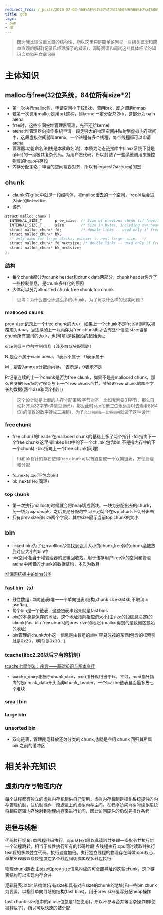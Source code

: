 ```yaml
---
redirect_from: /_posts/2018-07-03-%E8%AF%91%E7%A0%81%E6%98%BE%E7%A4%BA%E7%94%B5%E8%B7%AF/
title: gdb
tags: 
- pwn
- 堆
---
```



>因为我比较注重文章的结构性，所以这里只是简单的列举一些相关概念和简单直观的解释(记录已经理解了的知识)，源码阅读和调试这些具体细节的知识会单独开文章记录  

# 主体知识
## malloc与free(32位系统，64位所有size*2)
- 第一次执行malloc时，申请空间小于128kb，调用brk，反之调用mmap
- 若第一次调用malloc是用brk这种，则kernel一定分配132kb，这部分为main arena
- free时，这些空间被堆管理器管理，先不还给kernel
- arena:堆管理器向操作系统申请一段足够大的物理空间并映射到虚拟内存空间中，这段虚拟空间就叫arena，一个进程有多个线程，每个线程都可以申请arena
- 管理器:功能命名法(栈是本质命名法)，本质为动态链接库中(linux系统下就是glibc)的一段极其复杂代码。为用户态代码，所以封装了一些系统调用来操控物理的heap内存段
- 内存分配策略：申请的空间需要对齐，所以有request2size(req)的宏
## chunk
- chunk:在glibc中就是一段结构体，被malloc出去的一个空间，free掉后会进入bin的linked list
- 源码
```c
struct malloc_chunk {
  INTERNAL_SIZE_T      prev_size;  /* Size of previous chunk (if free).  */
  INTERNAL_SIZE_T      size;       /* Size in bytes, including overhead. */
  struct malloc_chunk* fd;         /* double links -- used only if free. */
  struct malloc_chunk* bk;
  /* Only used for large blocks: pointer to next larger size.  */
  struct malloc_chunk* fd_nextsize; /* double links -- used only if free. */
  struct malloc_chunk* bk_nextsize;
};
```
### 结构
- 每个chunk都分为chunk header和chunk data两部分，chunk header包含了一些控制信息，是chunk多样化的原因
- 大体可以分为allocated chunk,free chunk,top chunk  

>思考：为什么要设计这么多的chunk，为了解决什么样的现实问题？

### malloced chunk
prev size:记录上一个free chunk的大小，如果上一个chunk不是free掉则可以被覆用为data，当连续的上一块内存为free chunk时才会有这个信息
size:当前chunk所有空间的大小，也(可能)是数据段的起始地址    

size段低三位的控制信息（涉及内存分配策略）  

N:是否不属于main arena，1表示不属于，0表示属于  

M：是否为mmap分配的内存，1表示是，0表示不是 

P:记录连续的上一个chunk是否为free chunk，如果不是是malloced chunk，那么自身被free掉的时候会与上一个free chunk合并，节省该free chunk的四个字长的数据(两个size和两个指针)     


>这个设计就是上面的内存分配策略:字节对齐，比如我索要31字节，那么自动补齐为32字节(详情见源码)，那么此时size段低三位永远是0(去看看8(64位)的倍数的数字转成二进制)，为了`充分利用每一比特空间`就做了这种设计


### free chunk
- free chunk的header在malloced chunk的基础上多了两个指针
-fd:指向下一个free chunk(这里指linked list中的下一个chunk,包含bin,不是指内存中的下一个chunk)
-bk:指向上一个free chunk(同理)
>fd和bk指针的存在使得free chunk可以被连接成一个双向链表，方便管理和分配
- fd_nextsize:(不包含bin)
- bk_nextsize:(同理)
### top chunk
- 第一次执行malloc的时候就会将heap切成两块，一块为分配出去的chunk，另一块为top chunk，之后要是分配的空间不足就会在top chunk上切分出去
- 只有prev size和size两个字段，其中size展示当前top chunk的大小

## bin
- linked bin:为了让maollloc尽快找到合适大小的chunk,free掉的chunk会被放到对应大小的bin中
- bin空间:相当于堆管理器的逻辑回收站，用于储存用户free掉的空间和管理arena中闲置的chunk的数据结构，本质为数组    

[堆漏洞挖掘中的bins分类](https://blog.csdn.net/qq_41453285/article/details/96865321)
### fast bin（s）
- 线性数组+单向链表(唯一一个单向链表)结构,chunk size<64kb,不取消in useflag,
- 每个bin是一个链表，这些链表串起来就是fast bins
- bin的本身是保存的地址，这个地址指向相应的大小(由size的段信息决定)的chunk(fast bin free chunk)的prev size的地址)(malloc得到的是数据区起始的地址)
- bin管理的chunk大小这一信息是由数组的`顺序`(容易忽视的东西)包含的(0索引处是0x20，1索引是0x30...)
### tcache(libc2.26以后才有的机制)
[tcache七星剑法：序言——基础知识与版本变迁](https://www.cnblogs.com/JmpCliff/articles/17359951.html)
- tcache_entry相当于chunk_size，next指针就相当于fd。不过，next指针指向的是chunk_data开头而非chunk_header，一个tcache链表里面最多放七个堆块

### small bin
### large bin
### unsorted bin
- 双向链表，管理刚刚释放还为分类的 chunk,也就是空闲 chunk 回归其所属 bin 之前的缓冲区

# 相关补充知识
## 虚拟内存与物理内存
每个进程都有独立的虚拟内存机制供自己使用，虚拟内存机制是操作系统提供的内存管理机制，该机制操作一段逻辑上的虚拟内存空间，在程序访问内存时操作系统将相应逻辑内存映射到物理内存来进行访问，因此访问硬件的仍然是操作系统

## 进程与线程
代码执行视角:
单线程代码执行，cpu从text段以此读取并处理一条指令并执行每一个流程跳转，相当于线性执行所有的代码片段
多线程执行:cpu同时读取并执行text段的多块独立代码，执行速度加倍。执行独立线程的物理存在叫做:cpu核心，单核处理器以极快速度在多个线程间切换实现多线程执行









物理chunk链表:由size和prev size信息构成的可全部寻址的这些chunk，这个链表结构可以实现内存合并    


逻辑链表:以bin结构体(存有size和具有对应size的chunk的地址)和一些bin chunk为要素，以指针单向寻址的结构(fast bins)，用于prev size覆写分配heap操作







fast chunk:size段中的in use位总是1(在使用)，所以不参与合并等复杂操作(即使被释放了)，所以可以快速的被分配






